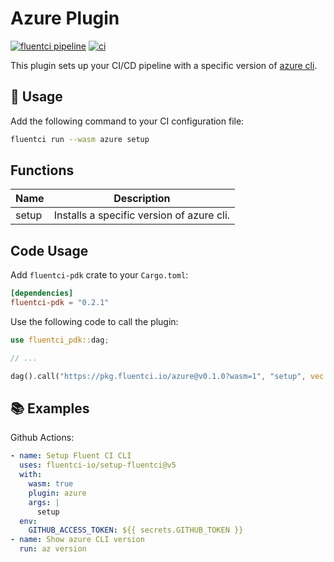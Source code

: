 # Azure Plugin

[![fluentci pipeline](https://shield.fluentci.io/x/azure)](https://pkg.fluentci.io/azure)
[![ci](https://github.com/fluentci-io/azure-plugin/actions/workflows/ci.yml/badge.svg)](https://github.com/fluentci-io/azure-plugin/actions/workflows/ci.yml)

This plugin sets up your CI/CD pipeline with a specific version of [azure cli](https://github.com/Azure/azure-cli).

## 🚀 Usage

Add the following command to your CI configuration file:

```bash
fluentci run --wasm azure setup
```

## Functions

| Name   | Description                               |
| ------ | ----------------------------------------- |
| setup  | Installs a specific version of azure cli. |

## Code Usage

Add `fluentci-pdk` crate to your `Cargo.toml`:

```toml
[dependencies]
fluentci-pdk = "0.2.1"
```

Use the following code to call the plugin:

```rust
use fluentci_pdk::dag;

// ...

dag().call("https://pkg.fluentci.io/azure@v0.1.0?wasm=1", "setup", vec!["latest"])?;
```

## 📚 Examples

Github Actions:

```yaml
- name: Setup Fluent CI CLI
  uses: fluentci-io/setup-fluentci@v5
  with:
    wasm: true
    plugin: azure
    args: |
      setup
  env:
    GITHUB_ACCESS_TOKEN: ${{ secrets.GITHUB_TOKEN }}
- name: Show azure CLI version
  run: az version
```
